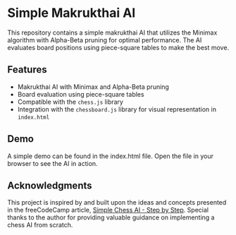 # Simple Makrukthai AI

This repository contains a simple makrukthai AI that utilizes the Minimax algorithm with Alpha-Beta pruning for optimal performance. The AI evaluates board positions using piece-square tables to make the best move.

## Features

- Makrukthai AI with Minimax and Alpha-Beta pruning
- Board evaluation using piece-square tables
- Compatible with the `chess.js` library
- Integration with the `chessboard.js` library for visual representation in `index.html`

## Demo

A simple demo can be found in the index.html file. Open the file in your browser to see the AI in action.

## Acknowledgments

This project is inspired by and built upon the ideas and concepts presented in the freeCodeCamp article, [Simple Chess AI - Step by Step](https://www.freecodecamp.org/news/simple-chess-ai-step-by-step-1d55a9266977/). Special thanks to the author for providing valuable guidance on implementing a chess AI from scratch.